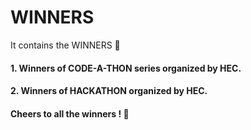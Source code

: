 # WINNERS
It contains the WINNERS :blue_heart: 

#### 1. Winners of CODE-A-THON series organized by HEC.

#### 2. Winners of HACKATHON organized by HEC.

#### Cheers to all the winners ! :green_heart:


